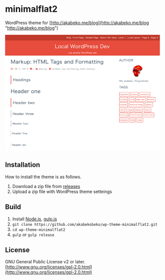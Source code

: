 # minimalflat2

WordPress theme for [http://akabeko.me/blog](http://akabeko.me/blog "http://akabeko.me/blog")

![minimalflat](./src/screenshot.png)

## Installation

How to install the theme is as follows.

1. Download a zip file from [releases](https://github.com/akabekobeko/wordpress-theme-minimalflat2/releases "releases")
2. Upload a zip file with WordPress theme setteings

## Build

1. Install [Node.js](https://nodejs.org/ "Node.js"), [gulp.js](http://gulpjs.com/ "gulp.js")
2. `git clone https://github.com/akabekobeko/wp-theme-minimalflat2.git`
3. `cd wp-theme-minimalflat2`
4. `gulp` or `gulp release`

## License

GNU General Public License v2 or later.  
[http://www.gnu.org/licenses/gpl-2.0.html](http://www.gnu.org/licenses/gpl-2.0.html)
